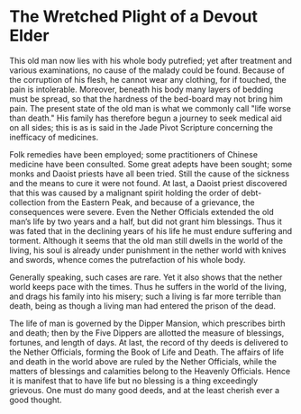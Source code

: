 # The Wretched Plight of a Devout Elder

This old man now lies with his whole body putrefied; yet after treatment and various examinations, no cause of the malady could be found. Because of the corruption of his flesh, he cannot wear any clothing, for if touched, the pain is intolerable. Moreover, beneath his body many layers of bedding must be spread, so that the hardness of the bed-board may not bring him pain. The present state of the old man is what we commonly call "life worse than death." His family has therefore begun a journey to seek medical aid on all sides; this is as is said in the Jade Pivot Scripture concerning the inefficacy of medicines.

Folk remedies have been employed; some practitioners of Chinese medicine have been consulted. Some great adepts have been sought; some monks and Daoist priests have all been tried. Still the cause of the sickness and the means to cure it were not found. At last, a Daoist priest discovered that this was caused by a malignant spirit holding the order of debt-collection from the Eastern Peak, and because of a grievance, the consequences were severe. Even the Nether Officials extended the old man’s life by two years and a half, but did not grant him blessings. Thus it was fated that in the declining years of his life he must endure suffering and torment. Although it seems that the old man still dwells in the world of the living, his soul is already under punishment in the nether world with knives and swords, whence comes the putrefaction of his whole body.

Generally speaking, such cases are rare. Yet it also shows that the nether world keeps pace with the times. Thus he suffers in the world of the living, and drags his family into his misery; such a living is far more terrible than death, being as though a living man had entered the prison of the dead.

The life of man is governed by the Dipper Mansion, which prescribes birth and death; then by the Five Dippers are allotted the measure of blessings, fortunes, and length of days. At last, the record of thy deeds is delivered to the Nether Officials, forming the Book of Life and Death. The affairs of life and death in the world above are ruled by the Nether Officials, while the matters of blessings and calamities belong to the Heavenly Officials. Hence it is manifest that to have life but no blessing is a thing exceedingly grievous. One must do many good deeds, and at the least cherish ever a good thought.
